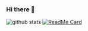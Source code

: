 ### Hi there 👋

<!--
**MarieLynneBlock/MarieLynneBlock** is a ✨ _special_ ✨ repository because its `README.md` (this file) appears on your GitHub profile.

Here are some ideas to get you started:

- 🔭 I’m currently working on ...
- 🌱 I’m currently learning ...
- 👯 I’m looking to collaborate on ...
- 🤔 I’m looking for help with ...
- 💬 Ask me about ...
- 📫 How to reach me: ...
- 😄 Pronouns: ...
- ⚡ Fun fact: ...
-->


![github stats](https://github-readme-stats.vercel.app/api?username=MarieLynneBlock&hide=["issues"]&show_icons=true&theme=dracula)
[![ReadMe Card](https://github-readme-stats.vercel.app/api/pin/?username=MarieLynneBlock&repo=ElectronicMusicTools)](https://github.com/MarieLynneBlock/ElectronicMusicTools)
